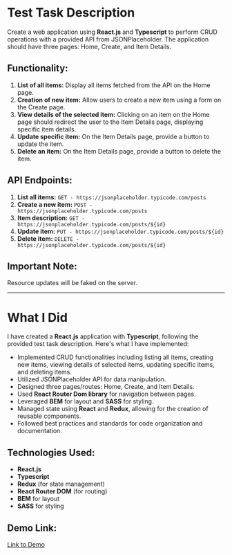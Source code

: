 # Test Task Description

Create a web application using **React.js** and **Typescript** to perform CRUD operations with a provided API from JSONPlaceholder. The application should have three pages: Home, Create, and Item Details.

## Functionality:
1. **List of all items:** Display all items fetched from the API on the Home page.
2. **Creation of new item:** Allow users to create a new item using a form on the Create page.
3. **View details of the selected item:** Clicking on an item on the Home page should redirect the user to the Item Details page, displaying specific item details.
4. **Update specific item:** On the Item Details page, provide a button to update the item.
5. **Delete an item:** On the Item Details page, provide a button to delete the item.

## API Endpoints:
1. **List all items:** `GET - https://jsonplaceholder.typicode.com/posts`
2. **Create a new item:** `POST - https://jsonplaceholder.typicode.com/posts`
3. **Item description:** `GET - https://jsonplaceholder.typicode.com/posts/${id}`
4. **Update item:** `PUT - https://jsonplaceholder.typicode.com/posts/${id}`
5. **Delete item:** `DELETE - https://jsonplaceholder.typicode.com/posts/${id}`

## Important Note:
Resource updates will be faked on the server.

---

# What I Did

I have created a **React.js** application with **Typescript**, following the provided test task description. Here's what I have implemented:

- Implemented CRUD functionalities including listing all items, creating new items, viewing details of selected items, updating specific items, and deleting items.
- Utilized JSONPlaceholder API for data manipulation.
- Designed three pages/routes: Home, Create, and Item Details.
- Used **React Router Dom library** for navigation between pages.
- Leveraged **BEM** for layout and **SASS** for styling.
- Managed state using **React** and **Redux**, allowing for the creation of reusable components.
- Followed best practices and standards for code organization and documentation.

## Technologies Used:
- **React.js**
- **Typescript**
- **Redux** (for state management)
- **React Router DOM** (for routing)
- **BEM** for layout
- **SASS** for styling

## Demo Link:
[Link to Demo](https://rgnatenko.github.io/posts_table)
